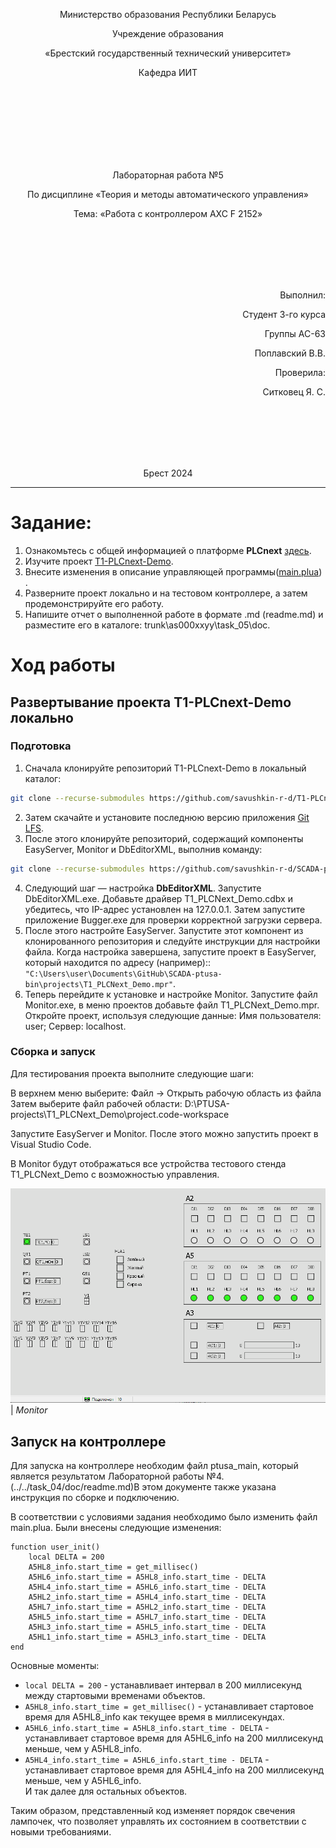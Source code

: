 <p align="center">Министерство образования Республики Беларусь</p>
<p align="center">Учреждение образования</p>
<p align="center">«Брестский государственный технический университет»</p>
<p align="center">Кафедра ИИТ</p>
<br><br><br><br><br><br><br>
<p align="center">Лабораторная работа №5</p>
<p align="center">По дисциплине «Теория и методы автоматического управления»</p>
<p align="center">Тема: «Работа с контроллером AXC F 2152»</p>
<br><br><br><br><br>
<p align="right">Выполнил:</p>
<p align="right">Студент 3-го курса</p>
<p align="right">Группы АС-63</p>
<p align="right">Поплавский В.В.</p>
<p align="right">Проверила:</p>
<p align="right">Ситковец Я. С.</p>
<br><br><br><br><br>
<p align="center">Брест 2024</p>

---

# Задание:
1. Ознакомьтесь с общей информацией о платформе **PLCnext** [здесь](https://www.plcnext.help/te/About/Home.htm).
2. Изучите проект [T1-PLCnext-Demo](https://github.com/savushkin-r-d/T1-PLCnext-Demo).
3. Внесите изменения в описание  управляющей программы([main.plua](https://github.com/savushkin-r-d/T1-PLCnext-Demo/blob/master/main.plua)) .
4. Разверните проект локально и на тестовом контроллере, а затем продемонстрируйте его работу.
5. Напишите отчет о выполненной работе в формате .md (readme.md) и разместите его в каталоге: trunk\as000xxyy\task_05\doc.

# Ход работы

## Развертывание проекта T1-PLCnext-Demo локально

### Подготовка

1. Сначала клонируйте репозиторий T1-PLCnext-Demo в локальный каталог:
```sh
git clone --recurse-submodules https://github.com/savushkin-r-d/T1-PLCnext-Demo
```

2. Затем скачайте и установите последнюю версию приложения [Git LFS](https://git-lfs.com/).
3. После этого клонируйте репозиторий, содержащий компоненты EasyServer, Monitor и DbEditorXML, выполнив команду:
```sh
git clone --recurse-submodules https://github.com/savushkin-r-d/SCADA-ptusa-bin
```
 4. Следующий шаг — настройка **DbEditorXML**. Запустите DbEditorXML.exe. Добавьте драйвер T1_PLCNext_Demo.cdbx и убедитесь, что IP-адрес установлен на 127.0.0.1. Затем запустите приложение Bugger.exe для проверки корректной загрузки сервера.
 5. После этого настройте EasyServer. Запустите этот компонент из клонированного репозитория и следуйте инструкции для настройки файла. Когда настройка завершена, запустите проект в EasyServer, который находится по адресу (например):: `"C:\Users\user\Documents\GitHub\SCADA-ptusa-bin\projects\T1_PLCNext_Demo.mpr"`.
 6. Теперь перейдите к установке и настройке Monitor. Запустите файл Monitor.exe, в меню проектов добавьте файл T1_PLCNext_Demo.mpr. Откройте проект, используя следующие данные: Имя пользователя: user; Сервер: localhost.


### Сборка и запуск

Для тестирования проекта выполните следующие шаги:

В верхнем меню выберите:
Файл -> Открыть рабочую область из файла
Затем выберите файл рабочей области:
D:\PTUSA-projects\T1_PLCNext_Demo\project.code-workspace

Запустите EasyServer и Monitor. После этого можно запустить проект в Visual Studio Code.

В Monitor будут отображаться все устройства тестового стенда T1_PLCNext_Demo с возможностью управления.

![](../img/monitor_done.png)
<br>
| _Monitor_

## Запуск на контроллере

Для запуска на контроллере необходим файл ptusa_main, который является результатом Лабораторной работы №4.(../../task_04/doc/readme.md)В этом документе также указана инструкция по сборке и подключению.

В соответствии с условиями задания необходимо было изменить файл main.plua. Были внесены следующие изменения:
```plau
function user_init()
    local DELTA = 200
    A5HL8_info.start_time = get_millisec()
    A5HL6_info.start_time = A5HL8_info.start_time - DELTA
    A5HL4_info.start_time = A5HL6_info.start_time - DELTA
    A5HL2_info.start_time = A5HL4_info.start_time - DELTA
    A5HL7_info.start_time = A5HL2_info.start_time - DELTA
    A5HL5_info.start_time = A5HL7_info.start_time - DELTA
    A5HL3_info.start_time = A5HL5_info.start_time - DELTA
    A5HL1_info.start_time = A5HL3_info.start_time - DELTA
end
```

Основные моменты:
- `local DELTA = 200` - устанавливает интервал в 200 миллисекунд между стартовыми временами объектов.
- `A5HL8_info.start_time = get_millisec()` - устанавливает стартовое время для A5HL8_info как текущее время в миллисекундах.
- `A5HL6_info.start_time = A5HL8_info.start_time - DELTA` - устанавливает стартовое время для A5HL6_info на 200 миллисекунд меньше, чем у A5HL8_info.
- `A5HL4_info.start_time = A5HL6_info.start_time - DELTA` - устанавливает стартовое время для A5HL4_info на 200 миллисекунд меньше, чем у A5HL6_info.
<br>И так далее для остальных объектов.

Таким образом, представленный код изменяет порядок свечения лампочек, что позволяет управлять их состоянием в соответствии с новыми требованиями.